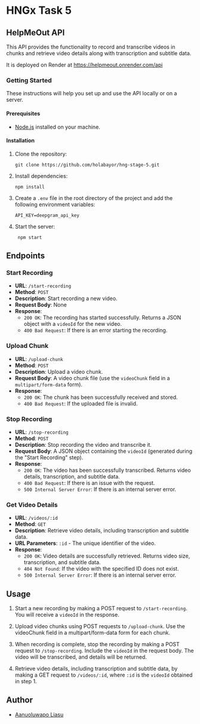 # HNGx Task 5

## HelpMeOut API

This API provides the functionality to record and transcribe videos in chunks and retrieve video details along with transcription and subtitle data.

It is deployed on Render at https://helpmeout.onrender.com/api

### Getting Started

These instructions will help you set up and use the API locally or on a server.

#### Prerequisites

- [Node.js](https://nodejs.org/) installed on your machine.

#### Installation

1. Clone the repository:

   ```
   git clone https://github.com/holabayor/hng-stage-5.git
   ```

2. Install dependencies:

   ```
   npm install
   ```

3. Create a `.env` file in the root directory of the project and add the following environment variables:

   ```
   API_KEY=deepgram_api_key
   ```

4. Start the server:

   ```
    npm start
   ```

## Endpoints

### Start Recording

- **URL**: `/start-recording`
- **Method**: `POST`
- **Description**: Start recording a new video.
- **Request Body**: None
- **Response**:
  - `200 OK`: The recording has started successfully. Returns a JSON object with a `videoId` for the new video.
  - `400 Bad Request`: If there is an error starting the recording.

### Upload Chunk

- **URL**: `/upload-chunk`
- **Method**: `POST`
- **Description**: Upload a video chunk.
- **Request Body**: A video chunk file (use the `videoChunk` field in a `multipart/form-data` form).
- **Response**:
  - `200 OK`: The chunk has been successfully received and stored.
  - `400 Bad Request`: If the uploaded file is invalid.

### Stop Recording

- **URL**: `/stop-recording`
- **Method**: `POST`
- **Description**: Stop recording the video and transcribe it.
- **Request Body**: A JSON object containing the `videoId` (generated during the "Start Recording" step).
- **Response**:
  - `200 OK`: The video has been successfully transcribed. Returns video details, transcription, and subtitle data.
  - `400 Bad Request`: If there is an issue with the request.
  - `500 Internal Server Error`: If there is an internal server error.

### Get Video Details

- **URL**: `/videos/:id`
- **Method**: `GET`
- **Description**: Retrieve video details, including transcription and subtitle data.
- **URL Parameters**: `:id` - The unique identifier of the video.
- **Response**:
  - `200 OK`: Video details are successfully retrieved. Returns video size, transcription, and subtitle data.
  - `404 Not Found`: If the video with the specified ID does not exist.
  - `500 Internal Server Error`: If there is an internal server error.

## Usage

1. Start a new recording by making a POST request to `/start-recording`. You will receive a `videoId` in the response.

2. Upload video chunks using POST requests to `/upload-chunk`. Use the videoChunk field in a multipart/form-data form for each chunk.

3. When recording is complete, stop the recording by making a POST request to `/stop-recording`. Include the `videoId` in the request body. The video will be transcribed, and details will be returned.

4. Retrieve video details, including transcription and subtitle data, by making a GET request to `/videos/:id`, where `:id` is the `videoId` obtained in step 1.

## Author

- [Aanuoluwapo Liasu](https://github.com/holabayor)
